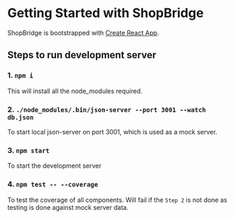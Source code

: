 # Getting Started with ShopBridge

ShopBridge is bootstrapped with [Create React App](https://github.com/facebook/create-react-app).

## Steps to run development server

### 1. `npm i`

This will install all the node_modules required.

### 2. `./node_modules/.bin/json-server --port 3001 --watch db.json`

To start local json-server on port 3001, which is used as a mock server.

### 3. `npm start`

To start the development server

### 4. `npm test -- --coverage`

To test the coverage of all components.
Will fail if the `Step 2` is not done as testing is done against mock server data.
